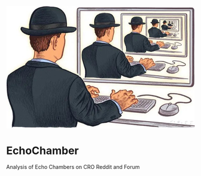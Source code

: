 


<p align="center">
  <img src="./Echo.jpg" width="750" title="hover text">
</p> 







# EchoChamber
Analysis of Echo Chambers on CRO Reddit and Forum
